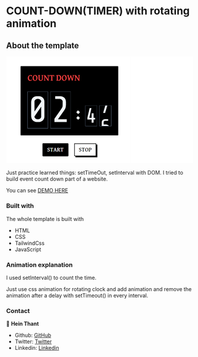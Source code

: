 # COUNT-DOWN(TIMER) with rotating animation

## About the template

![screenshot](src/images/Screenshot%202022-07-11%20012533.png)

Just practice learned things: setTimeOut, setInterval with DOM. I tried to build event count down part of a website.

You can see [DEMO HERE](https://heinthantx.github.io/count-down)

### Built with

The whole template is built with

- HTML
- CSS
- TailwindCss
- JavaScript

### Animation explanation

I used setInterval() to count the time.

Just use css animation for rotating clock and add animation and remove the animation after a delay with setTimeout() in every interval.

### Contact

👤 **Hein Thant**

- Github: [GitHub](https://github.com/heinthantX)
- Twitter: [Twitter](https://twitter.com/HeinThantX_)
- Linkedin: [Linkedin](https://www.linkedin.com/in/hein-thant-75372b245/)
